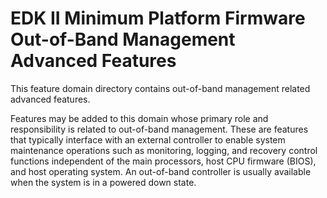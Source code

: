 # **EDK II Minimum Platform Firmware Out-of-Band Management Advanced Features**

This feature domain directory contains out-of-band management related advanced features.

Features may be added to this domain whose primary role and responsibility is related to out-of-band management. These
are features that typically interface with an external controller to enable system maintenance operations such as
monitoring, logging, and recovery control functions independent of the main processors, host CPU firmware (BIOS), and
host operating system. An out-of-band controller is usually available when the system is in a powered down state.
